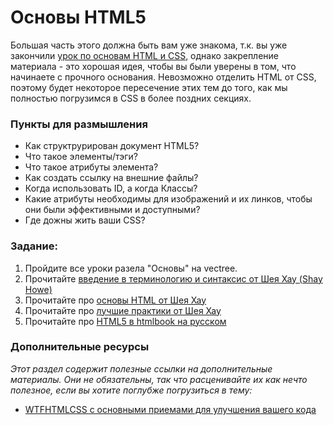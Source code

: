 # Основы HTML5

Большая часть этого должна быть вам уже знакома, т.к. вы уже закончили [урок по основам HTML и CSS](https://vectree.ru/text/45/1/0), однако закрепление материала - это хорошая идея, чтобы вы были уверены в том, что начинаете с прочного основания. Невозможно отделить HTML от CSS, поэтому будет некоторое пересечение этих тем до того, как мы полностью погрузимся в CSS в более поздних секциях.

### Пункты для размышления

- Как структрурирован документ HTML5?
- Что такое элементы/тэги?
- Что такое атрибуты элемента?
- Как создать ссылку на внешние файлы?
- Когда использовать ID, а когда Классы?
- Какие атрибуты необходимы для изображений и их линков, чтобы они были эффективными и доступными?
- Где дожны жить ваши CSS?

### Задание:

1. Пройдите все уроки разела "Основы" на vectree.
2. Прочитайте [введение в терминологию и синтаксис от Шея Хау (Shay Howe)](http://learn.shayhowe.com/html-css/building-your-first-web-page/)
3. Прочитайте про [основы HTML от Шея Хау](http://learn.shayhowe.com/html-css/getting-to-know-html/)
4. Прочитайте про [лучшие практики от Шея Хау](http://learn.shayhowe.com/html-css/writing-your-best-code/)
5. Прочитайте про [HTML5 в htmlbook на русском](http://htmlbook.ru/html5)

### Дополнительные ресурсы

_Этот раздел содержит полезные ссылки на дополнительные материалы. Они не обязательны, так что расценивайте их как нечто полезное, если вы хотите поглубже погрузиться в тему:_

- [WTFHTMLCSS с основными приемами для улучшения вашего кода](http://wtfhtmlcss.com/)

